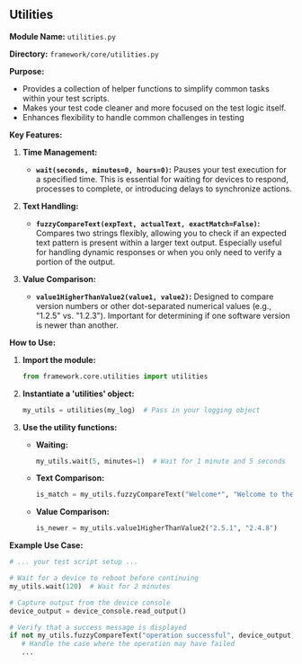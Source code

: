 ## Utilities

**Module Name:** `utilities.py`

**Directory:** `framework/core/utilities.py`

**Purpose:**

* Provides a collection of helper functions to simplify common tasks within your test scripts.
* Makes your test code cleaner and more focused on the test logic itself.
* Enhances flexibility to handle common challenges in testing

**Key Features:**

1. **Time Management:**
    * **`wait(seconds, minutes=0, hours=0)`:**  Pauses your test execution for a specified time. This is essential for waiting for devices to respond, processes to complete, or introducing delays to synchronize actions.

2. **Text Handling:**

    * **`fuzzyCompareText(expText, actualText, exactMatch=False)`:** Compares two strings flexibly, allowing you to check if an expected text pattern is present within a larger text output.  Especially useful for handling dynamic responses or when you only need to verify a portion of the output.

3. **Value Comparison:**

    * **`value1HigherThanValue2(value1, value2)`:**  Designed to compare version numbers or other dot-separated numerical values (e.g., "1.2.5" vs. "1.2.3").  Important for determining if one software version is newer than another.

**How to Use:**

1. **Import the module:**
   ```python
   from framework.core.utilities import utilities
   ```

2. **Instantiate a 'utilities' object:**
   ```python
   my_utils = utilities(my_log)  # Pass in your logging object
   ```

3. **Use the utility functions:**
   * **Waiting:**
      ```python
      my_utils.wait(5, minutes=1)  # Wait for 1 minute and 5 seconds
      ```
   * **Text Comparison:**
      ```python
      is_match = my_utils.fuzzyCompareText("Welcome*", "Welcome to the system!", exactMatch=False)
      ```
   * **Value Comparison:**
      ```python
      is_newer = my_utils.value1HigherThanValue2("2.5.1", "2.4.8")
      ```

**Example Use Case:**

```python
# ... your test script setup ...

# Wait for a device to reboot before continuing
my_utils.wait(120)  # Wait for 2 minutes

# Capture output from the device console 
device_output = device_console.read_output()  

# Verify that a success message is displayed
if not my_utils.fuzzyCompareText("operation successful", device_output):
   # Handle the case where the operation may have failed
   ... 
```
